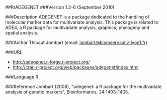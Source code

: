 ##R/ADEGENET
###Version
1.2-6 (September 2010)

###Description
ADEGENET is a package dedicated to the handling of molecular marker data for multivariate analysis. This package is related to ADE4, a R package for multivariate analysis, graphics, phylogeny and spatial analysis.

###Author
Thibaut Jombart (email: jombart@biomserv.univ-lyon1.fr)

###URL
* http://adegenet.r-forge.r-project.org/
* http://cran.r-project.org/web/packages/adegenet/index.html

###Language
R

###Reference
Jombart (2008), "adegenet: a R package for the multivariate analysis of genetic markers", Bioinformatics, 24:1403-1405.


